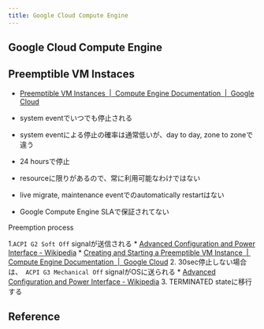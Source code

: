 ```yaml
---
title: Google Cloud Compute Engine
---
```


## Google Cloud Compute Engine


## Preemptible VM Instaces
* [Preemptible VM Instances  |  Compute Engine Documentation  |  Google Cloud](https://cloud.google.com/compute/docs/instances/preemptible?hl=en_US&_ga=2.13732919.-1205531873.1513079066#preemptible_with_instance_groups)

* system eventでいつでも停止される
* system eventによる停止の確率は通常低いが、day to day, zone to zoneで違う
* 24 hoursで停止
* resourceに限りがあるので、常に利用可能なわけではない
* live migrate, maintenance eventでのautomatically restartはない
* Google Compute Engine SLAで保証されてない

Preemption process

1.`ACPI G2 Soft Off` signalが送信される
    * [Advanced Configuration and Power Interface - Wikipedia](https://en.wikipedia.org/wiki/Advanced_Configuration_and_Power_Interface#Power_states)
    * [Creating and Starting a Preemptible VM Instance  |  Compute Engine Documentation  |  Google Cloud](https://cloud.google.com/compute/docs/instances/create-start-preemptible-instance#handle_preemption)
2. 30sec停止しない場合は、` ACPI G3 Mechanical Off` signalがOSに送られる
    * [Advanced Configuration and Power Interface - Wikipedia](https://en.wikipedia.org/wiki/Advanced_Configuration_and_Power_Interface#Power_states)
3. TERMINATED stateに移行する

## Reference
